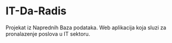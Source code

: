 # IT-Da-Radis
Projekat iz Naprednih Baza podataka. Web aplikacija koja sluzi za pronalazenje poslova u IT sektoru.
